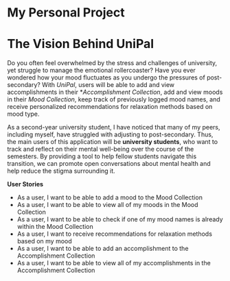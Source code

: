 # My Personal Project

# The Vision Behind UniPal

Do you often feel overwhelmed by the stress and challenges of university, yet struggle to manage the emotional rollercoaster? Have you ever wondered how your mood fluctuates as you undergo the pressures of post-secondary? With *UniPal*, users will be able to add and view accomplishments in their **Accomplishment Collection*, add and view moods in their *Mood Collection*, keep track of previously logged mood names, and receive personalized recommendations for relaxation methods based on mood type.

As a second-year university student, I have noticed that many of my peers, including myself, have struggled with adjusting to post-secondary. Thus, the main users of this application will be **university students**, who want to track and reflect on their mental well-being over the course of the semesters. By providing a tool to help fellow students navigate this transition, we can promote open conversations about mental health and help reduce the stigma surrounding it. 

**User Stories**
- As a user, I want to be able to add a mood to the Mood Collection
- As a user, I want to be able to view all of my moods in the Mood Collection
- As a user, I want to be able to check if one of my mood names is already within the Mood Collection
- As a user, I want to receive recommendations for relaxation methods based on my mood
- As a user, I want to be able to add an accomplishment to the Accomplishment Collection
- As a user, I want to be able to view all of my accomplishments in the Accomplishment Collection


  